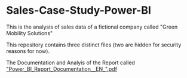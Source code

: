 # Sales-Case-Study-Power-BI
This is the analysis of sales data of a fictional company called "Green Mobility Solutions"

This repository contains three distinct files (two are hidden for security reasons for now).

The Documentation and Analyis of the Report called ["Power_BI_Report_Documentation__EN_".pdf](https://github.com/Nilusche/Sales-Case-Study-Power-BI/blob/main/Power_BI_Report_Documentation__EN_.pdf)


